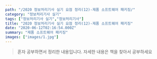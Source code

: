 ```yaml
---
path: "/2020 정보처리기사 실기 요점 정리(12)-제품 소프트웨어 패키징/"
category: "정보처리기사 실기"
tags: ["정보처리기사 실기","정보처리기사"]
title: "2020 정보처리기사 실기 요점 정리(12)-제품 소프트웨어 패키징"
date: "2020-06-12T02:16:54.000Z"
summary: "제품 소프트웨어 패키징"
images: ["images/1.jpg"]
---
```



> 혼자 공부하면서 정리한 내용입니다. 자세한 내용은 책을 찾아서 공부하세요

